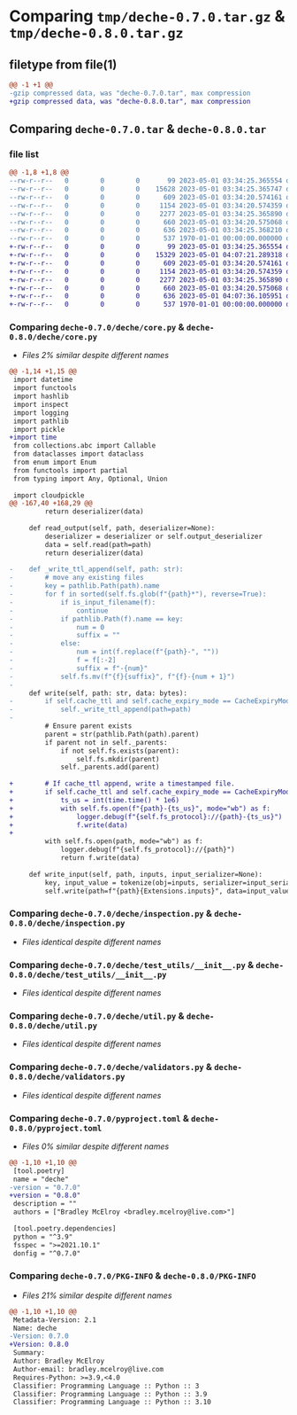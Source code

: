 # Comparing `tmp/deche-0.7.0.tar.gz` & `tmp/deche-0.8.0.tar.gz`

## filetype from file(1)

```diff
@@ -1 +1 @@
-gzip compressed data, was "deche-0.7.0.tar", max compression
+gzip compressed data, was "deche-0.8.0.tar", max compression
```

## Comparing `deche-0.7.0.tar` & `deche-0.8.0.tar`

### file list

```diff
@@ -1,8 +1,8 @@
--rw-r--r--   0        0        0       99 2023-05-01 03:34:25.365554 deche-0.7.0/deche/__init__.py
--rw-r--r--   0        0        0    15628 2023-05-01 03:34:25.365747 deche-0.7.0/deche/core.py
--rw-r--r--   0        0        0      609 2023-05-01 03:34:20.574161 deche-0.7.0/deche/inspection.py
--rw-r--r--   0        0        0     1154 2023-05-01 03:34:20.574359 deche-0.7.0/deche/test_utils/__init__.py
--rw-r--r--   0        0        0     2277 2023-05-01 03:34:25.365890 deche-0.7.0/deche/util.py
--rw-r--r--   0        0        0      660 2023-05-01 03:34:20.575068 deche-0.7.0/deche/validators.py
--rw-r--r--   0        0        0      636 2023-05-01 03:34:25.368210 deche-0.7.0/pyproject.toml
--rw-r--r--   0        0        0      537 1970-01-01 00:00:00.000000 deche-0.7.0/PKG-INFO
+-rw-r--r--   0        0        0       99 2023-05-01 03:34:25.365554 deche-0.8.0/deche/__init__.py
+-rw-r--r--   0        0        0    15329 2023-05-01 04:07:21.289318 deche-0.8.0/deche/core.py
+-rw-r--r--   0        0        0      609 2023-05-01 03:34:20.574161 deche-0.8.0/deche/inspection.py
+-rw-r--r--   0        0        0     1154 2023-05-01 03:34:20.574359 deche-0.8.0/deche/test_utils/__init__.py
+-rw-r--r--   0        0        0     2277 2023-05-01 03:34:25.365890 deche-0.8.0/deche/util.py
+-rw-r--r--   0        0        0      660 2023-05-01 03:34:20.575068 deche-0.8.0/deche/validators.py
+-rw-r--r--   0        0        0      636 2023-05-01 04:07:36.105951 deche-0.8.0/pyproject.toml
+-rw-r--r--   0        0        0      537 1970-01-01 00:00:00.000000 deche-0.8.0/PKG-INFO
```

### Comparing `deche-0.7.0/deche/core.py` & `deche-0.8.0/deche/core.py`

 * *Files 2% similar despite different names*

```diff
@@ -1,14 +1,15 @@
 import datetime
 import functools
 import hashlib
 import inspect
 import logging
 import pathlib
 import pickle
+import time
 from collections.abc import Callable
 from dataclasses import dataclass
 from enum import Enum
 from functools import partial
 from typing import Any, Optional, Union
 
 import cloudpickle
@@ -167,40 +168,29 @@
         return deserializer(data)
 
     def read_output(self, path, deserializer=None):
         deserializer = deserializer or self.output_deserializer
         data = self.read(path=path)
         return deserializer(data)
 
-    def _write_ttl_append(self, path: str):
-        # move any existing files
-        key = pathlib.Path(path).name
-        for f in sorted(self.fs.glob(f"{path}*"), reverse=True):
-            if is_input_filename(f):
-                continue
-            if pathlib.Path(f).name == key:
-                num = 0
-                suffix = ""
-            else:
-                num = int(f.replace(f"{path}-", ""))
-                f = f[:-2]
-                suffix = f"-{num}"
-            self.fs.mv(f"{f}{suffix}", f"{f}-{num + 1}")
-
     def write(self, path: str, data: bytes):
-        if self.cache_ttl and self.cache_expiry_mode == CacheExpiryMode.APPEND and not is_input_filename(path):
-            self._write_ttl_append(path=path)
-
         # Ensure parent exists
         parent = str(pathlib.Path(path).parent)
         if parent not in self._parents:
             if not self.fs.exists(parent):
                 self.fs.mkdir(parent)
             self._parents.add(parent)
 
+        # If cache_ttl append, write a timestamped file.
+        if self.cache_ttl and self.cache_expiry_mode == CacheExpiryMode.APPEND and not is_input_filename(path):
+            ts_us = int(time.time() * 1e6)
+            with self.fs.open(f"{path}-{ts_us}", mode="wb") as f:
+                logger.debug(f"{self.fs_protocol}://{path}-{ts_us}")
+                f.write(data)
+
         with self.fs.open(path, mode="wb") as f:
             logger.debug(f"{self.fs_protocol}://{path}")
             return f.write(data)
 
     def write_input(self, path, inputs, input_serializer=None):
         key, input_value = tokenize(obj=inputs, serializer=input_serializer or self.input_serializer)
         self.write(path=f"{path}{Extensions.inputs}", data=input_value)
```

### Comparing `deche-0.7.0/deche/inspection.py` & `deche-0.8.0/deche/inspection.py`

 * *Files identical despite different names*

### Comparing `deche-0.7.0/deche/test_utils/__init__.py` & `deche-0.8.0/deche/test_utils/__init__.py`

 * *Files identical despite different names*

### Comparing `deche-0.7.0/deche/util.py` & `deche-0.8.0/deche/util.py`

 * *Files identical despite different names*

### Comparing `deche-0.7.0/deche/validators.py` & `deche-0.8.0/deche/validators.py`

 * *Files identical despite different names*

### Comparing `deche-0.7.0/pyproject.toml` & `deche-0.8.0/pyproject.toml`

 * *Files 0% similar despite different names*

```diff
@@ -1,10 +1,10 @@
 [tool.poetry]
 name = "deche"
-version = "0.7.0"
+version = "0.8.0"
 description = ""
 authors = ["Bradley McElroy <bradley.mcelroy@live.com>"]
 
 [tool.poetry.dependencies]
 python = "^3.9"
 fsspec = ">=2021.10.1"
 donfig = "^0.7.0"
```

### Comparing `deche-0.7.0/PKG-INFO` & `deche-0.8.0/PKG-INFO`

 * *Files 21% similar despite different names*

```diff
@@ -1,10 +1,10 @@
 Metadata-Version: 2.1
 Name: deche
-Version: 0.7.0
+Version: 0.8.0
 Summary: 
 Author: Bradley McElroy
 Author-email: bradley.mcelroy@live.com
 Requires-Python: >=3.9,<4.0
 Classifier: Programming Language :: Python :: 3
 Classifier: Programming Language :: Python :: 3.9
 Classifier: Programming Language :: Python :: 3.10
```

